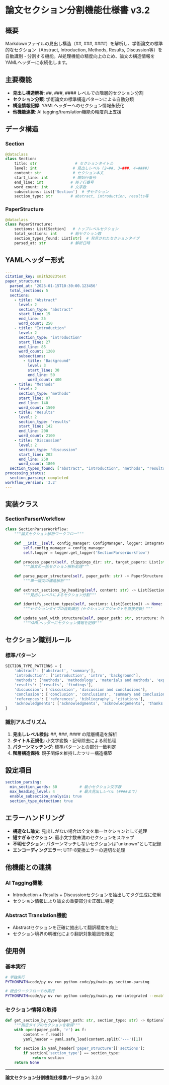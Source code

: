 # 論文セクション分割機能仕様書 v3.2

## 概要
Markdownファイルの見出し構造（##, ###, ####）を解析し、学術論文の標準的なセクション（Abstract, Introduction, Methods, Results, Discussion等）を自動識別・分割する機能。AI処理機能の精度向上のため、論文の構造情報をYAMLヘッダーに永続化します。

## 主要機能
- **見出し構造解析**: ##, ###, #### レベルでの階層的セクション分割
- **セクション分類**: 学術論文の標準構造パターンによる自動分類
- **構造情報記録**: YAMLヘッダーへのセクション情報永続化
- **他機能連携**: AI tagging/translation機能の精度向上支援

## データ構造

### Section
```python
@dataclass
class Section:
    title: str                 # セクションタイトル 
    level: int                # 見出しレベル (2=##, 3=###, 4=####)
    content: str              # セクション本文
    start_line: int           # 開始行番号
    end_line: int            # 終了行番号
    word_count: int          # 文字数
    subsections: List['Section']  # 子セクション
    section_type: str        # abstract, introduction, results等
```

### PaperStructure
```python
@dataclass  
class PaperStructure:
    sections: List[Section]   # トップレベルセクション
    total_sections: int      # 総セクション数
    section_types_found: List[str]  # 発見されたセクションタイプ
    parsed_at: str           # 解析日時
```

## YAMLヘッダー形式

```yaml
---
citation_key: smith2023test
paper_structure:
  parsed_at: '2025-01-15T10:30:00.123456'
  total_sections: 5
  sections:
    - title: "Abstract" 
      level: 2
      section_type: "abstract"
      start_line: 15
      end_line: 25
      word_count: 250
    - title: "Introduction"
      level: 2  
      section_type: "introduction"
      start_line: 27
      end_line: 85
      word_count: 1200
      subsections:
        - title: "Background"
          level: 3
          start_line: 30
          end_line: 50
          word_count: 400
    - title: "Methods"
      level: 2
      section_type: "methods" 
      start_line: 87
      end_line: 140
      word_count: 1500
    - title: "Results"
      level: 2
      section_type: "results" 
      start_line: 142
      end_line: 200
      word_count: 2100
    - title: "Discussion"
      level: 2
      section_type: "discussion" 
      start_line: 202
      end_line: 250
      word_count: 1800
  section_types_found: ["abstract", "introduction", "methods", "results", "discussion"]
processing_status:
  section_parsing: completed
workflow_version: '3.2'
---
```

## 実装クラス

### SectionParserWorkflow
```python
class SectionParserWorkflow:
    """論文セクション解析ワークフロー"""
    
    def __init__(self, config_manager: ConfigManager, logger: IntegratedLogger):
        self.config_manager = config_manager
        self.logger = logger.get_logger('SectionParserWorkflow')
        
    def process_papers(self, clippings_dir: str, target_papers: List[str] = None) -> Dict[str, Any]:
        """論文の一括セクション解析処理"""
        
    def parse_paper_structure(self, paper_path: str) -> PaperStructure:
        """単一論文の構造解析"""
        
    def extract_sections_by_heading(self, content: str) -> List[Section]:
        """見出しレベルによるセクション分割"""
        
    def identify_section_types(self, sections: List[Section]) -> None:
        """セクションタイプの自動識別（セクションオブジェクトを直接更新）"""
        
    def update_yaml_with_structure(self, paper_path: str, structure: PaperStructure) -> bool:
        """YAMLヘッダーにセクション情報を記録"""
```

## セクション識別ルール

### 標準パターン
```python
SECTION_TYPE_PATTERNS = {
    'abstract': ['abstract', 'summary'],
    'introduction': ['introduction', 'intro', 'background'],
    'methods': ['methods', 'methodology', 'materials and methods', 'experimental'],
    'results': ['results', 'findings'],
    'discussion': ['discussion', 'discussion and conclusions'],
    'conclusion': ['conclusion', 'conclusions', 'summary and conclusions'],
    'references': ['references', 'bibliography', 'citations'],
    'acknowledgments': ['acknowledgments', 'acknowledgements', 'thanks']
}
```

### 識別アルゴリズム
1. **見出しレベル検出**: ##, ###, #### の階層構造を解析
2. **タイトル正規化**: 小文字変換・記号除去による前処理
3. **パターンマッチング**: 標準パターンとの部分一致判定
4. **階層構造保持**: 親子関係を維持したツリー構造構築

## 設定項目

```yaml
section_parsing:
  min_section_words: 50          # 最小セクション文字数
  max_heading_level: 4           # 最大見出しレベル (####まで)
  enable_subsection_analysis: true
  section_type_detection: true
```

## エラーハンドリング

- **構造なし論文**: 見出しがない場合は全文を単一セクションとして処理
- **短すぎるセクション**: 最小文字数未満のセクションをスキップ
- **不明セクション**: パターンマッチしないセクションは"unknown"として記録
- **エンコーディングエラー**: UTF-8変換エラーの適切な処理

## 他機能との連携

### AI Tagging機能
- Introduction + Results + Discussionセクションを抽出してタグ生成に使用
- セクション情報により論文の重要部分を正確に特定

### Abstract Translation機能  
- Abstractセクションを正確に抽出して翻訳精度を向上
- セクション境界の明確化により翻訳対象範囲を限定

## 使用例

### 基本実行
```bash
# 単独実行
PYTHONPATH=code/py uv run python code/py/main.py section-parsing

# 統合ワークフローでの実行
PYTHONPATH=code/py uv run python code/py/main.py run-integrated --enable-section-parsing
```

### セクション情報の取得
```python
def get_section_by_type(paper_path: str, section_type: str) -> Optional[Section]:
    """指定タイプのセクションを取得"""
    with open(paper_path, 'r') as f:
        content = f.read()
        yaml_header = yaml.safe_load(content.split('---')[1])
        
    for section in yaml_header['paper_structure']['sections']:
        if section['section_type'] == section_type:
            return section
    return None
```

---

**論文セクション分割機能仕様書バージョン**: 3.2.0 